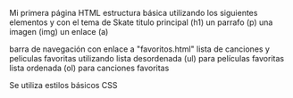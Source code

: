 Mi primera página HTML
estructura básica utilizando los siguientes elementos y con el tema de Skate
titulo principal (h1)
un parrafo (p)
una imagen (img)
un enlace (a)

barra de navegación con enlace a "favoritos.html"
lista de canciones y peliculas favoritas utilizando
lista desordenada (ul) para películas favoritas
lista ordenada (ol) para canciones favoritas

Se utiliza estilos básicos CSS
